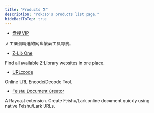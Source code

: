 ```yaml
---
title: "Products 🛠️"
description: "rokcso's products list page."
hideBackToTop: true
---
```


- [盘搜 VIP](https://www.pansou.vip/)

人工亲测精选的网盘搜索工具导航。

- [Z-Lib One](https://z-lib.one/)

Find all available Z-Library websites in one place.

- [URLxcode](https://www.urlxcode.com/)

Online URL Encode/Decode Tool.

- [Feishu Document Creator](https://www.raycast.com/rokcso/feishu-document-creator)

A Raycast extension. Create Feishu/Lark online document quickly using native Feishu/Lark URLs.

